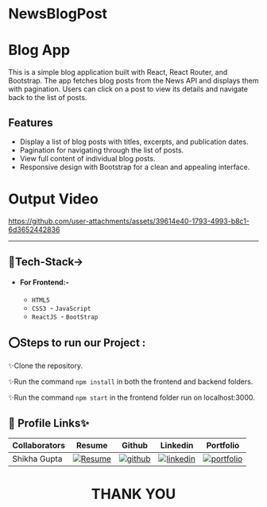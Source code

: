 # NewsBlogPost
# Blog App

This is a simple blog application built with React, React Router, and Bootstrap. The app fetches blog posts from the News API and displays them with pagination. Users can click on a post to view its details and navigate back to the list of posts.

## Features

- Display a list of blog posts with titles, excerpts, and publication dates.
- Pagination for navigating through the list of posts.
- View full content of individual blog posts.
- Responsive design with Bootstrap for a clean and appealing interface.
  
<h1> Output Video </h1>


https://github.com/user-attachments/assets/39614e40-1793-4993-b8c1-6d3652442836

  ---
## 💫Tech-Stack->

- #### For Frontend:-
   - `HTML5`
  - `CSS3`
  - `JavaScript `
  - `ReactJS`
   - `BootStrap `

   
## ⭕Steps to run our Project :

✨Clone the repository.

✨Run the command `npm install` in both the frontend and backend folders.

✨Run the command `npm start` in the frontend folder run on localhost:3000.

## 🔗 Profile Links✨




 | Collaborators| Resume | Github                                                                                                                         |Linkedin                                                                                                                                                            | Portfolio                                                                                                                                    |
| -------------| ------------- | ---------------------------------------------------------------------------------------------------------------------------------------- | ------------------------------------------------------------------------------------------------------------------------------------------------------------------- | -------------------------------------------------------------------------------------------------------------------------------------------- |
| Shikha Gupta | [![Resume](https://img.shields.io/badge/my_Resume-000?style=for-the-badge&logo=ko-fi&logoColor=white)](https://drive.google.com/file/d/1YE62u2ChjmlR-EKeqZ75UvFMg_KcY86T/view?usp=sharing) | [![github](https://img.shields.io/badge/github-1DA1F2?style=for-the-badge&logo=github&logoColor=white)](https://github.com/shikhu51197/)| [![linkedin](https://img.shields.io/badge/linkedin-0A66C2?style=for-the-badge&logo=linkedin&logoColor=white)](https://www.linkedin.com/in/shikha-gupta-12a2b5199) |[![portfolio](https://img.shields.io/badge/my_portfolio-000?style=for-the-badge&logo=ko-fi&logoColor=white)](https://shikhu51197.github.io/) |  




<h1 align="center">THANK YOU</h1>
